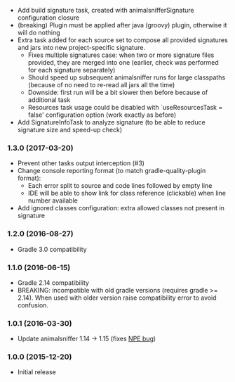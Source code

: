 * Add build signature task, created with animalsnifferSignature configuration closure 
* (breaking) Plugin must be applied after java (groovy) plugin, otherwise it will do nothing
* Extra task added for each source set to compose all provided signatures and jars into new project-specific signature.
    - Fixes multiple signatures case: when two or more signature files provided, they are merged into one (earlier, check was performed 
    for each signature separately)
    - Should speed up subsequent animalsniffer runs for large classpaths (because of no need to re-read all jars all the time)
    - Downside: first run will be a bit slower then before because of additional task
    - Resources task usage could be disabled with `useResourcesTask = false' configuration option (work exactly as before)
* Add SignatureInfoTask to analyze signature (to be able to reduce signature size and speed-up check)

### 1.3.0 (2017-03-20)
* Prevent other tasks output interception (#3)
* Change console reporting format (to match gradle-quality-plugin format):
    - Each error split to source and code lines followed by empty line
    - IDE will be able to show link for class reference (clickable) when line number available
* Add ignored classes configuration: extra allowed classes not present in signature

### 1.2.0 (2016-08-27)
* Gradle 3.0 compatibility

### 1.1.0 (2016-06-15)
* Gradle 2.14 compatibility
* BREAKING: incompatible with old gradle versions (requires gradle >= 2.14). 
  When used with older version raise compatibility error to avoid confusion.

### 1.0.1 (2016-03-30)
* Update animalsniffer 1.14 -> 1.15 (fixes [NPE bug](https://github.com/mojohaus/animal-sniffer/issues/8))

### 1.0.0 (2015-12-20)
* Initial release